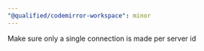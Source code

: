```yaml
---
"@qualified/codemirror-workspace": minor
---
```


Make sure only a single connection is made per server id
